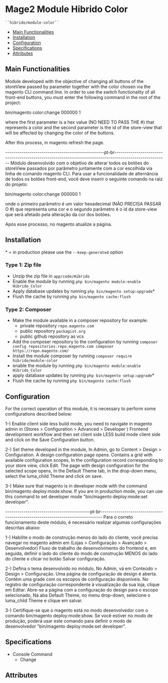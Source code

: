 # Mage2 Module Hibrido Color

    ``hibrido/module-color``

 - [Main Functionalities](#markdown-header-main-functionalities)
 - [Installation](#markdown-header-installation)
 - [Configuration](#markdown-header-configuration)
 - [Specifications](#markdown-header-specifications)
 - [Attributes](#markdown-header-attributes)


## Main Functionalities
Module developed with the objective of changing all buttons of the storeView passed by parameter together with the color chosen via the magento CLI command line.
In order to use the switch functionality of all front-end buttons, you must enter the following command in the root of the project:

bin/magento color:change 000000 1

where the first parameter is a hex value (NO NEED TO PASS THE #) that represents a color and the second parameter is the id of the store-view that will be affected by changing the color of the buttons.

After this process, in magento refresh the page.

-------------------------------------------------pt-br--------------------------------------------------------------------------------------------------------
Módulo desenvolvido com o objetivo de alterar todos os botões do storeView passados ​​por parâmetro juntamente com a cor escolhida via linha de comando magento CLI.
Para usar a funcionalidade de alternância de todos os botões front-end, você deve inserir o seguinte comando na raiz do projeto:

bin/magento color:change 000000 1

onde o primeiro parâmetro é um valor hexadecimal (NÃO PRECISA PASSAR O #) que representa uma cor e o segundo parâmetro é o id da store-view que será afetado pela alteração da cor dos botões.

Após esse processo, no magento atualize a página.

## Installation
\* = in production please use the `--keep-generated` option

### Type 1: Zip file

 - Unzip the zip file in `app/code/Hibrido`
 - Enable the module by running `php bin/magento module:enable Hibrido_Color`
 - Apply database updates by running `php bin/magento setup:upgrade`\*
 - Flush the cache by running `php bin/magento cache:flush`

### Type 2: Composer

 - Make the module available in a composer repository for example:
    - private repository `repo.magento.com`
    - public repository `packagist.org`
    - public github repository as vcs
 - Add the composer repository to the configuration by running `composer config repositories.repo.magento.com composer https://repo.magento.com/`
 - Install the module composer by running `composer require hibrido/module-color`
 - enable the module by running `php bin/magento module:enable Hibrido_Color`
 - apply database updates by running `php bin/magento setup:upgrade`\*
 - Flush the cache by running `php bin/magento cache:flush`


## Configuration
For the correct operation of this module, it is necessary to perform some configurations described below:

1-) Enable client side less build mode, you need to navigate in magento admin in (Stores > Configuration > Advanced > Developer ) Frontend development workflow and then set client side LESS build mode client side and click on the Save Configuration button.

2-) Set theme developed in the module, In Admin, go to Content > Design > Configuration. A design configuration page opens. Contains a grid with available configuration scopes, In the configuration record corresponding to your store view, click Edit. The page with design configuration for the selected scope opens, In the Default Theme tab, in the drop-down menu, select the luma_child Theme and click on save.

3-) Make sure that magento is in developer mode with the command bin/magento deploy:mode:show. If you are in production mode, you can use this command to set developer mode "bin/magento deploy:mode:set developer".

------------------------------------------pt-br-------------------------------------------------------------------------------
Para o correto funcionamento deste módulo, é necessário realizar algumas configurações descritas abaixo:

1-) Habilite o modo de construção menos do lado do cliente, você precisa navegar no magento admin em (Lojas > Configuração > Avançado > Desenvolvedor) Fluxo de trabalho de desenvolvimento do frontend e, em seguida, definir o lado do cliente do modo de construção MENOS do lado do cliente e clicar no botão Salvar configuração.

2-) Defina o tema desenvolvido no módulo, No Admin, vá em Conteúdo > Design > Configuração. Uma página de configuração de design é aberta. Contém uma grade com os escopos de configuração disponíveis. No registro de configuração correspondente à visualização da sua loja, clique em Editar. Abre-se a página com a configuração do design para o escopo selecionado, Na aba Default Theme, no menu drop-down, selecione o luma_child Theme e clique em salvar.

3-) Certifique-se que o magento está no modo desenvolvedor com o comando bin/magento deploy:mode:show. Se você estiver no modo de produção, poderá usar este comando para definir o modo de desenvolvedor "bin/magento deploy:mode:set developer".

## Specifications

 - Console Command
	- Change




## Attributes



